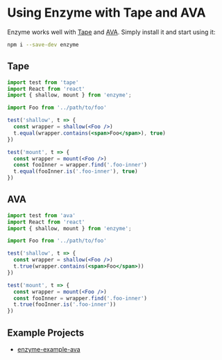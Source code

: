 # Using Enzyme with Tape and AVA

Enzyme works well with [Tape](https://github.com/substack/tape) and [AVA](https://github.com/avajs/ava).
Simply install it and start using it:

```bash
npm i --save-dev enzyme
```

## Tape

```jsx
import test from 'tape'
import React from 'react'
import { shallow, mount } from 'enzyme';

import Foo from '../path/to/foo'

test('shallow', t => {
  const wrapper = shallow(<Foo />)
  t.equal(wrapper.contains(<span>Foo</span>), true)
})

test('mount', t => {
  const wrapper = mount(<Foo />)
  const fooInner = wrapper.find('.foo-inner')
  t.equal(fooInner.is('.foo-inner'), true)
})
```

## AVA


```jsx
import test from 'ava'
import React from 'react'
import { shallow, mount } from 'enzyme';

import Foo from '../path/to/foo'

test('shallow', t => {
  const wrapper = shallow(<Foo />)
  t.true(wrapper.contains(<span>Foo</span>))
})

test('mount', t => {
  const wrapper = mount(<Foo />)
  const fooInner = wrapper.find('.foo-inner')
  t.true(fooInner.is('.foo-inner'))
})
```

## Example Projects

- [enzyme-example-ava](https://github.com/mikenikles/enzyme-example-ava)
